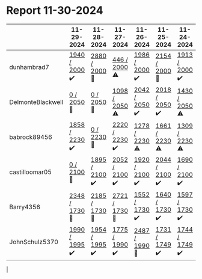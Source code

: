 # Report 11-30-2024
| | 11-29-2024 | 11-28-2024 | 11-27-2024 | 11-26-2024 | 11-25-2024 | 11-24-2024 | 11-23-2024 |
| --- | --- | --- | --- | --- | --- | --- | --- |
| dunhambrad7 | [1940 / 2000](https://www.myfitnesspal.com/food/diary/dunhambrad7?date=2024-11-29) :heavy_check_mark: | [2880 / 2000](https://www.myfitnesspal.com/food/diary/dunhambrad7?date=2024-11-28) :no_entry_sign: | [446 / 2000](https://www.myfitnesspal.com/food/diary/dunhambrad7?date=2024-11-27) :warning: | [1986 / 2000](https://www.myfitnesspal.com/food/diary/dunhambrad7?date=2024-11-26) :heavy_check_mark: | [2154 / 2000](https://www.myfitnesspal.com/food/diary/dunhambrad7?date=2024-11-25) :no_entry_sign: | [1913 / 2000](https://www.myfitnesspal.com/food/diary/dunhambrad7?date=2024-11-24) :heavy_check_mark: | [2099 / 2000](https://www.myfitnesspal.com/food/diary/dunhambrad7?date=2024-11-23) :no_entry_sign: |
| DelmonteBlackwell | [0 / 2050](https://www.myfitnesspal.com/food/diary/DelmonteBlackwell?date=2024-11-29) :no_entry_sign: | [0 / 2050](https://www.myfitnesspal.com/food/diary/DelmonteBlackwell?date=2024-11-28) :no_entry_sign: | [1098 / 2050](https://www.myfitnesspal.com/food/diary/DelmonteBlackwell?date=2024-11-27) :warning: | [2042 / 2050](https://www.myfitnesspal.com/food/diary/DelmonteBlackwell?date=2024-11-26) :heavy_check_mark: | [2018 / 2050](https://www.myfitnesspal.com/food/diary/DelmonteBlackwell?date=2024-11-25) :heavy_check_mark: | [1430 / 2050](https://www.myfitnesspal.com/food/diary/DelmonteBlackwell?date=2024-11-24) :warning: | [2010 / 2050](https://www.myfitnesspal.com/food/diary/DelmonteBlackwell?date=2024-11-23) :heavy_check_mark: |
| babrock89456 | [1858 / 2230](https://www.myfitnesspal.com/food/diary/babrock89456?date=2024-11-29) :heavy_check_mark: | [0 / 2230](https://www.myfitnesspal.com/food/diary/babrock89456?date=2024-11-28) :no_entry_sign: | [2220 / 2230](https://www.myfitnesspal.com/food/diary/babrock89456?date=2024-11-27) :heavy_check_mark: | [1278 / 2230](https://www.myfitnesspal.com/food/diary/babrock89456?date=2024-11-26) :warning: | [1661 / 2230](https://www.myfitnesspal.com/food/diary/babrock89456?date=2024-11-25) :warning: | [1309 / 2230](https://www.myfitnesspal.com/food/diary/babrock89456?date=2024-11-24) :warning: | [1781 / 2230](https://www.myfitnesspal.com/food/diary/babrock89456?date=2024-11-23) :warning: |
| castilloomar05 | [0 / 2100](https://www.myfitnesspal.com/food/diary/castilloomar05?date=2024-11-29) :no_entry_sign: | [1895 / 2100](https://www.myfitnesspal.com/food/diary/castilloomar05?date=2024-11-28) :heavy_check_mark: | [2052 / 2100](https://www.myfitnesspal.com/food/diary/castilloomar05?date=2024-11-27) :heavy_check_mark: | [1920 / 2100](https://www.myfitnesspal.com/food/diary/castilloomar05?date=2024-11-26) :heavy_check_mark: | [2044 / 2100](https://www.myfitnesspal.com/food/diary/castilloomar05?date=2024-11-25) :heavy_check_mark: | [1690 / 2100](https://www.myfitnesspal.com/food/diary/castilloomar05?date=2024-11-24) :heavy_check_mark: | [2044 / 2100](https://www.myfitnesspal.com/food/diary/castilloomar05?date=2024-11-23) :heavy_check_mark: |
| Barry4356 | [2348 / 1730](https://www.myfitnesspal.com/food/diary/Barry4356?date=2024-11-29) :no_entry_sign: | [2185 / 1730](https://www.myfitnesspal.com/food/diary/Barry4356?date=2024-11-28) :no_entry_sign: | [2721 / 1730](https://www.myfitnesspal.com/food/diary/Barry4356?date=2024-11-27) :no_entry_sign: | [1552 / 1730](https://www.myfitnesspal.com/food/diary/Barry4356?date=2024-11-26) :heavy_check_mark: | [1640 / 1730](https://www.myfitnesspal.com/food/diary/Barry4356?date=2024-11-25) :heavy_check_mark: | [1597 / 1730](https://www.myfitnesspal.com/food/diary/Barry4356?date=2024-11-24) :heavy_check_mark: | [1710 / 1730](https://www.myfitnesspal.com/food/diary/Barry4356?date=2024-11-23) :heavy_check_mark: |
| JohnSchulz5370 | [1990 / 1995](https://www.myfitnesspal.com/food/diary/JohnSchulz5370?date=2024-11-29) :heavy_check_mark: | [1954 / 1995](https://www.myfitnesspal.com/food/diary/JohnSchulz5370?date=2024-11-28) :heavy_check_mark: | [1775 / 1990](https://www.myfitnesspal.com/food/diary/JohnSchulz5370?date=2024-11-27) :heavy_check_mark: | [2487 / 1990](https://www.myfitnesspal.com/food/diary/JohnSchulz5370?date=2024-11-26) :no_entry_sign: | [1731 / 1749](https://www.myfitnesspal.com/food/diary/JohnSchulz5370?date=2024-11-25) :heavy_check_mark: | [1744 / 1749](https://www.myfitnesspal.com/food/diary/JohnSchulz5370?date=2024-11-24) :heavy_check_mark: | [1651 / 1749](https://www.myfitnesspal.com/food/diary/JohnSchulz5370?date=2024-11-23) :heavy_check_mark: |
|